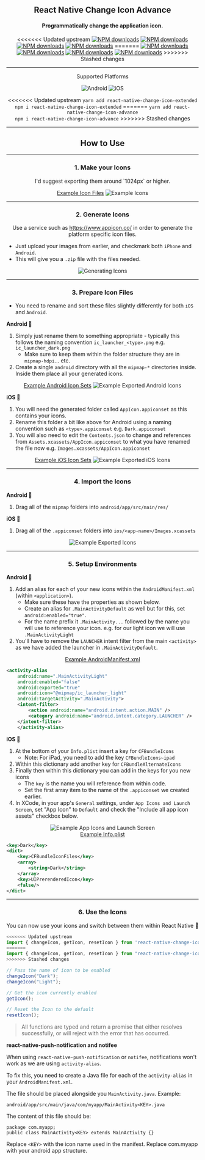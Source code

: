 <p align="center">
  <h2 align="center">React Native Change Icon Advance</h2>
  <h4 align="center">Programmatically change the application icon.</h4>
</p>

<p align="center">
<<<<<<< Updated upstream
	<a href="https://www.npmjs.com/package/react-native-change-icon-extended"><img src="https://img.shields.io/npm/dt/react-native-change-icon-extended?style=flat-square" alt="NPM downloads"></a>
	<a href="https://www.npmjs.com/package/react-native-change-icon-extended"><img src="https://img.shields.io/npm/v/react-native-change-icon-extended?style=flat-square" alt="NPM downloads"></a>
	<a href="https://www.npmjs.com/package/react-native-change-icon-extended"><img src="https://img.shields.io/bundlephobia/min/react-native-change-icon-extended?style=flat-square" alt="NPM downloads"></a>
	<a href="https://www.npmjs.com/package/react-native-change-icon-extended"><img src="https://img.shields.io/github/stars/skb1129/react-native-change-icon-extended?style=flat-square" alt="NPM downloads"></a>
=======
	<a href="https://www.npmjs.com/package/react-native-change-icon-advance"><img src="https://img.shields.io/npm/dt/react-native-change-icon-advance?style=flat-square" alt="NPM downloads"></a>
	<a href="https://www.npmjs.com/package/react-native-change-icon-advance"><img src="https://img.shields.io/npm/v/react-native-change-icon-advance?style=flat-square" alt="NPM downloads"></a>
	<a href="https://www.npmjs.com/package/react-native-change-icon-advance"><img src="https://img.shields.io/bundlephobia/min/react-native-change-icon-advance?style=flat-square" alt="NPM downloads"></a>
	<a href="https://www.npmjs.com/package/react-native-change-icon-advance"><img src="https://img.shields.io/github/stars/skb1129/react-native-change-icon-advance?style=flat-square" alt="NPM downloads"></a>
>>>>>>> Stashed changes
</p>

---

<p align="center">
	<p align="center">Supported Platforms</p>
	<p align="center">
		<img src="https://img.shields.io/badge/Android-32e650?style=flat-square" alt="Android">
		<img src="https://img.shields.io/badge/iOS-dbdbdb?style=flat-square" alt="iOS">
	</p>
	<div align="center">
<<<<<<< Updated upstream
		<code>yarn add react-native-change-icon-extended</code>
		<br/>
		<code>npm i react-native-change-icon-extended</code>
=======
		<code>yarn add react-native-change-icon-advance</code>
		<br/>
		<code>npm i react-native-change-icon-advance</code>
>>>>>>> Stashed changes
	</div>
</p>

---

<p align="center">
	<h2 align="center">How to Use</h2>
</p>

---

<p align="center">
	<h3 align="center"><strong>1.</strong>
		Make your Icons
	</h3>
	<p align="center">
		I'd suggest exporting them around `1024px` or higher.
	</p>
</p>


<div align="center">
	<a href="./docs/examples/Step-1">Example Icon Files</a>
	<img src="docs/images/icons-examples-showcase.png" alt="Example Icons">
</div>

---

<p align="center">
	<h3 align="center"><strong>2.</strong>
		Generate Icons
	</h3>
	<p align="center">
		Use a service such as <a href="https://www.appicon.co/">https://www.appicon.co/</a> in order to generate the platform specific icon files.
	</p>
</p>

-   Just upload your images from earlier, and checkmark both `iPhone` and `Android`.
-   This will give you a `.zip` file with the files needed.

<div align="center">
	<img src="docs/images/icons-examples-generate.png" alt="Generating Icons">
</div>

---

<p align="center">
	<h3 align="center"><strong>3.</strong>
		Prepare Icon Files
	</h3>
</p>

-   You need to rename and sort these files slightly differently for both `iOS` and `Android`.

**Android 🤖**

1. Simply just rename them to something appropriate - typically this follows the naming convention `ic_launcher_<type>.png` e.g. `ic_launcher_dark.png`
    - Make sure to keep them within the folder structure they are in `mipmap-hdpi`... etc.
2. Create a single `android` directory with all the `mipmap-*` directories inside. Inside them place all your generated icons.

<div align="center">
	<a href="./docs/examples/Step-3/android">Example Android Icon Sets</a>
	<img src="docs/images/icons-example-exported-android.png" alt="Example Exported Android Icons">
</div>

**iOS 🍏**

1. You will need the generated folder called `AppIcon.appiconset` as this contains your icons.
2. Rename this folder a bit like above for Android using a naming convention such as `<type>.appiconset` e.g. `Dark.appiconset`
3. You will also need to edit the `Contents.json` to change and references from `Assets.xcassets/AppIcon.appiconset` to what you have renamed the file now e.g. `Images.xcassets/AppIcon.appiconset`

<div align="center">
	<a href="./docs/examples/Step-3/ios">Example iOS Icon Sets</a>
	<img src="docs/images/icons-example-exported.png" alt="Example Exported iOS Icons">
</div>

---

<p align="center">
	<h3 align="center"><strong>4.</strong>
		Import the Icons
	</h3>
</p>

**Android 🤖**

1. Drag all of the `mipmap` folders into `android/app/src/main/res/`

**iOS 🍏**

1. Drag all of the `.appiconset` folders into `ios/<app-name>/Images.xcassets`

<div align="center">
	<img src="docs/images/icons-examples-dir.png" alt="Example Exported Icons">
</div>

---

<p align="center">
	<h3 align="center"><strong>5.</strong>
		Setup Environments
	</h3>
</p>

**Android 🤖**

1. Add an alias for each of your new icons within the `AndroidManifest.xml` (within `<application>`).
    - Make sure these have the properties as shown below.
    - Create an alias for `.MainActivityDefault` as well but for this, set `android:enabled="true"`.
    - For the name prefix it `.MainActivity...` followed by the name you will use to reference your icon. e.g. for our light icon we will use `.MainActivityLight`
2. You'll have to remove the `LAUNCHER` intent filter from the main `<activity>` as we have added the launcher in `.MainActivityDefault`.

<div align="center">
	<a href="./docs/examples/Step-4/AndroidManifest.xml">Example AndroidManifest.xml</a>
</div>

```xml
<activity-alias
	android:name=".MainActivityLight"
	android:enabled="false"
	android:exported="true"
	android:icon="@mipmap/ic_launcher_light"
	android:targetActivity=".MainActivity">
	<intent-filter>
		<action android:name="android.intent.action.MAIN" />
		<category android:name="android.intent.category.LAUNCHER" />
	</intent-filter>
	</activity-alias>
```

**iOS 🍏**

1. At the bottom of your `Info.plist` insert a key for `CFBundleIcons`
    - Note: For iPad, you need to add the key `CFBundleIcons~ipad`
2. Within this dictionary add another key for `CFBundleAlternateIcons`
3. Finally then within this dictionary you can add in the keys for you new icons
    - The `key` is the name you will reference from within code.
    - Set the first array item to the name of the `.appiconset` we created earlier.
4. In XCode, in your app's `General` settings, under `App Icons and Launch Screen`, set "App Icon" to `Default` and check the "Include all app icon assets" checkbox below.

<div align="center">
	<img src="docs/ios-example-app-icon.png" alt="Example App Icons and Launch Screen">
</div>
<div align="center">
	<a href="./docs/examples/Step-4/Info.plist">Example Info.plist</a>
</div>

```xml
<key>Dark</key>
<dict>
	<key>CFBundleIconFiles</key>
	<array>
		<string>Dark</string>
	</array>
	<key>UIPrerenderedIcon</key>
	<false/>
</dict>
```

---

<p align="center">
	<h3 align="center"><strong>6.</strong>
		Use the Icons
	</h3>
	<p align="center">
		You can now use your icons and switch between them within React Native 🎉
	</p>
</p>

```javascript
<<<<<<< Updated upstream
import { changeIcon, getIcon, resetIcon } from 'react-native-change-icon-extended';
=======
import { changeIcon, getIcon, resetIcon } from "react-native-change-icon-advance";
>>>>>>> Stashed changes

// Pass the name of icon to be enabled
changeIcon("Dark");
changeIcon("Light");

// Get the icon currently enabled
getIcon();

// Reset the Icon to the default
resetIcon();
```

> All functions are typed and return a promise that either resolves successfully, or will reject with the error that has occurred.

**react-native-push-notification and notifee**

When using `react-native-push-notification` or `notifee`, notifications won't work as we are using `activity-alias`.

To fix this, you need to create a Java file for each of the `activity-alias` in your `AndroidManifest.xml`.

The file should be placed alongside you `MainActivity.java`. Example:

```
android/app/src/main/java/com/myapp/MainActivity<KEY>.java
```

The content of this file should be:

```
package com.myapp;
public class MainActivity<KEY> extends MainActivity {}
```

Replace `<KEY>` with the icon name used in the manifest. Replace com.myapp with your android app structure.
